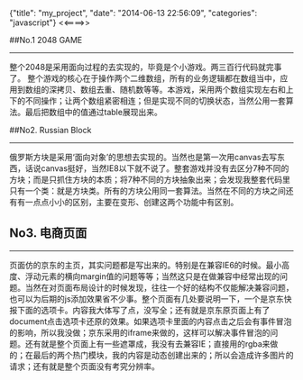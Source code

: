 {"title": "my_project",
"date": "2014-06-13 22:56:09",
"categories": "javascript"}
<<====>>

##No.1 2048 GAME 

----------


整个2048是采用面向过程的去实现的，毕竟是个小游戏。两三百行代码就完事了。
整个游戏的核心在于操作两个二维数组，所有的业务逻辑都在数组当中，应用到数组的深拷贝、数组去重、随机数等等。本游戏，采用两个数组实现左右和上下的不同操作；让两个数组紧密相连；但是实现不同的切换状态，当然公用一套算法。最后把数组中的值通过table展现出来。

##No2. Russian Block 

---

俄罗斯方块是采用‘面向对象’的思想去实现的。当然也是第一次用canvas去写东西，话说canvas挺好，当然IE8以下就不说了。整套游戏并没有去区分7种不同的方块；而是只抓住方块的本质；将7种不同的方块抽象出来；会发现我整套代码里只有一个类：就是方块类。所有的方块公用同一套算法。当然在不同的方块之间还有有一点点小小的区别，主要在变形、创建这两个功能中有区别。

## No3. 电商页面 

----------

页面仿的京东的主页，其实问题都是写出来的。特别是在兼容IE6的时候。最小高度、浮动元素的横向margin值的问题等等；当然这只是在做兼容中经常出现的问题。当然在对页面布局设计的时候发现，往往一个好的结构不仅能解决兼容问题，也可以为后期的js添加效果省不少事。整个页面有几处要说明一下，一个是京东快报下面的选项卡。内容我大体写了点，没写全；还有就是京东原页面上有了document点击选项卡还原的效果。如果选项卡里面的内容点击之后会有事件冒泡的影响，所以我没做；京东采用的iframe来做的，这样可以解决事件冒泡的问题。还有就是整个页面上有一些遮罩成，我没有去兼容IE；直接用的rgba来做的；在最后的两个热门模块，我的内容是动态创建出来的；所以会造成许多图片的请求；还有就是整个页面没有考究分辨率。
